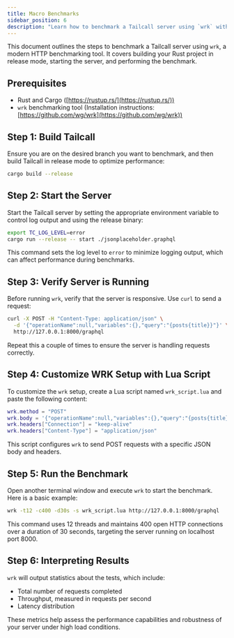 ```yaml
---
title: Macro Benchmarks
sidebar_position: 6
description: "Learn how to benchmark a Tailcall server using `wrk` with this comprehensive guide. Discover the steps for building your project in release mode, starting the server with controlled log output, and using `wrk` with a custom Lua script for precise benchmarking. This tutorial also covers how to verify server responsiveness with `curl` and how to interpret benchmark results to assess server performance under load. Perfect for developers looking to optimize their Rust applications."
---
```


This document outlines the steps to benchmark a Tailcall server using `wrk`, a modern HTTP benchmarking tool. It covers building your Rust project in release mode, starting the server, and performing the benchmark.

## Prerequisites

- Rust and Cargo ([https://rustup.rs/](https://rustup.rs/))
- `wrk` benchmarking tool (Installation instructions: [https://github.com/wg/wrk](https://github.com/wg/wrk))

## Step 1: Build Tailcall

Ensure you are on the desired branch you want to benchmark, and then build Tailcall in release mode to optimize performance:

```bash
cargo build --release
```

## Step 2: Start the Server

Start the Tailcall server by setting the appropriate environment variable to control log output and using the release binary:

```bash
export TC_LOG_LEVEL=error
cargo run --release -- start ./jsonplaceholder.graphql
```

This command sets the log level to `error` to minimize logging output, which can affect performance during benchmarks.

## Step 3: Verify Server is Running

Before running `wrk`, verify that the server is responsive. Use `curl` to send a request:

```bash
curl -X POST -H "Content-Type: application/json" \
  -d '{"operationName":null,"variables":{},"query":"{posts{title}}"}' \
  http://127.0.0.1:8000/graphql
```

Repeat this a couple of times to ensure the server is handling requests correctly.

## Step 4: Customize WRK Setup with Lua Script

To customize the `wrk` setup, create a Lua script named `wrk_script.lua` and paste the following content:

```lua
wrk.method = "POST"
wrk.body = '{"operationName":null,"variables":{},"query":"{posts{title}}"}'
wrk.headers["Connection"] = "keep-alive"
wrk.headers["Content-Type"] = "application/json"
```

This script configures `wrk` to send POST requests with a specific JSON body and headers.

## Step 5: Run the Benchmark

Open another terminal window and execute `wrk` to start the benchmark. Here is a basic example:

```bash
wrk -t12 -c400 -d30s -s wrk_script.lua http://127.0.0.1:8000/graphql
```

This command uses 12 threads and maintains 400 open HTTP connections over a duration of 30 seconds, targeting the server running on localhost port 8000.

## Step 6: Interpreting Results

`wrk` will output statistics about the tests, which include:

- Total number of requests completed
- Throughput, measured in requests per second
- Latency distribution

These metrics help assess the performance capabilities and robustness of your server under high load conditions.
